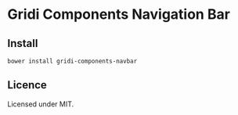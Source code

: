 # Gridi Components Navigation Bar

## Install
`bower install gridi-components-navbar`

## Licence

Licensed under MIT.
